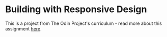 # Building with Responsive Design

This is a project from The Odin Project's curriculum - read more about this assignment [here](https://www.theodinproject.com/paths/full-stack-ruby-on-rails/courses/html-and-css/lessons/building-with-responsive-design).

